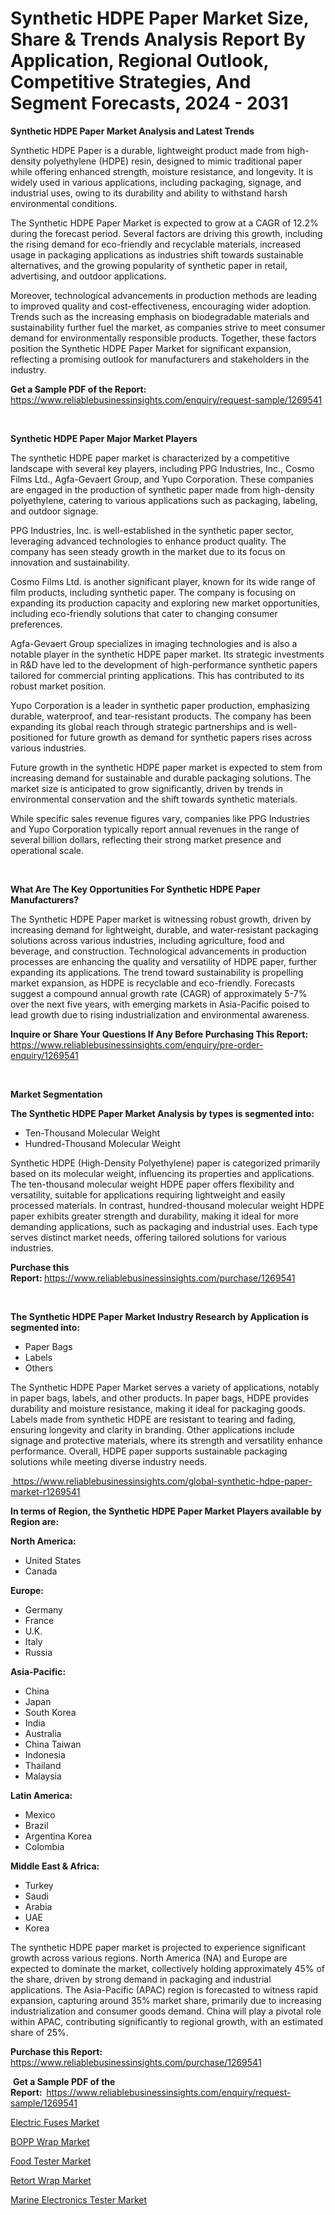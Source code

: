 <p><h1>Synthetic HDPE Paper Market Size, Share & Trends Analysis Report By Application, Regional Outlook, Competitive Strategies, And Segment Forecasts, 2024 - 2031</h1></p><p><strong>Synthetic HDPE Paper Market Analysis and Latest Trends</strong></p>
<p><p>Synthetic HDPE Paper is a durable, lightweight product made from high-density polyethylene (HDPE) resin, designed to mimic traditional paper while offering enhanced strength, moisture resistance, and longevity. It is widely used in various applications, including packaging, signage, and industrial uses, owing to its durability and ability to withstand harsh environmental conditions.</p><p>The Synthetic HDPE Paper Market is expected to grow at a CAGR of 12.2% during the forecast period. Several factors are driving this growth, including the rising demand for eco-friendly and recyclable materials, increased usage in packaging applications as industries shift towards sustainable alternatives, and the growing popularity of synthetic paper in retail, advertising, and outdoor applications. </p><p>Moreover, technological advancements in production methods are leading to improved quality and cost-effectiveness, encouraging wider adoption. Trends such as the increasing emphasis on biodegradable materials and sustainability further fuel the market, as companies strive to meet consumer demand for environmentally responsible products. Together, these factors position the Synthetic HDPE Paper Market for significant expansion, reflecting a promising outlook for manufacturers and stakeholders in the industry.</p></p>
<p><strong>Get a Sample PDF of the Report:&nbsp;</strong> <a href="https://www.reliablebusinessinsights.com/enquiry/request-sample/1269541?utm_campaign=96&utm_medium=2&utm_source=Github&utm_content=ia&utm_term=30092024&utm_id=synthetic-hdpe-paper">https://www.reliablebusinessinsights.com/enquiry/request-sample/1269541</a></p>
<p>&nbsp;</p>
<p><strong>Synthetic HDPE Paper Major Market Players</strong></p>
<p><p>The synthetic HDPE paper market is characterized by a competitive landscape with several key players, including PPG Industries, Inc., Cosmo Films Ltd., Agfa-Gevaert Group, and Yupo Corporation. These companies are engaged in the production of synthetic paper made from high-density polyethylene, catering to various applications such as packaging, labeling, and outdoor signage.</p><p>PPG Industries, Inc. is well-established in the synthetic paper sector, leveraging advanced technologies to enhance product quality. The company has seen steady growth in the market due to its focus on innovation and sustainability.</p><p>Cosmo Films Ltd. is another significant player, known for its wide range of film products, including synthetic paper. The company is focusing on expanding its production capacity and exploring new market opportunities, including eco-friendly solutions that cater to changing consumer preferences.</p><p>Agfa-Gevaert Group specializes in imaging technologies and is also a notable player in the synthetic HDPE paper market. Its strategic investments in R&D have led to the development of high-performance synthetic papers tailored for commercial printing applications. This has contributed to its robust market position.</p><p>Yupo Corporation is a leader in synthetic paper production, emphasizing durable, waterproof, and tear-resistant products. The company has been expanding its global reach through strategic partnerships and is well-positioned for future growth as demand for synthetic papers rises across various industries.</p><p>Future growth in the synthetic HDPE paper market is expected to stem from increasing demand for sustainable and durable packaging solutions. The market size is anticipated to grow significantly, driven by trends in environmental conservation and the shift towards synthetic materials.</p><p>While specific sales revenue figures vary, companies like PPG Industries and Yupo Corporation typically report annual revenues in the range of several billion dollars, reflecting their strong market presence and operational scale.</p></p>
<p>&nbsp;</p>
<p><strong>What Are The Key Opportunities For Synthetic HDPE Paper Manufacturers?</strong></p>
<p><p>The Synthetic HDPE Paper market is witnessing robust growth, driven by increasing demand for lightweight, durable, and water-resistant packaging solutions across various industries, including agriculture, food and beverage, and construction. Technological advancements in production processes are enhancing the quality and versatility of HDPE paper, further expanding its applications. The trend toward sustainability is propelling market expansion, as HDPE is recyclable and eco-friendly. Forecasts suggest a compound annual growth rate (CAGR) of approximately 5-7% over the next five years, with emerging markets in Asia-Pacific poised to lead growth due to rising industrialization and environmental awareness.</p></p>
<p><strong>Inquire or Share Your Questions If Any Before Purchasing This Report:</strong> <a href="https://www.reliablebusinessinsights.com/enquiry/pre-order-enquiry/1269541?utm_campaign=96&utm_medium=2&utm_source=Github&utm_content=ia&utm_term=30092024&utm_id=synthetic-hdpe-paper">https://www.reliablebusinessinsights.com/enquiry/pre-order-enquiry/1269541</a></p>
<p>&nbsp;</p>
<p><strong>Market Segmentation</strong></p>
<p><strong>The Synthetic HDPE Paper Market Analysis by types is segmented into:</strong></p>
<p><ul><li>Ten-Thousand Molecular Weight</li><li>Hundred-Thousand Molecular Weight</li></ul></p>
<p><p>Synthetic HDPE (High-Density Polyethylene) paper is categorized primarily based on its molecular weight, influencing its properties and applications. The ten-thousand molecular weight HDPE paper offers flexibility and versatility, suitable for applications requiring lightweight and easily processed materials. In contrast, hundred-thousand molecular weight HDPE paper exhibits greater strength and durability, making it ideal for more demanding applications, such as packaging and industrial uses. Each type serves distinct market needs, offering tailored solutions for various industries.</p></p>
<p><strong>Purchase this Report:&nbsp;</strong><a href="https://www.reliablebusinessinsights.com/purchase/1269541?utm_campaign=96&utm_medium=2&utm_source=Github&utm_content=ia&utm_term=30092024&utm_id=synthetic-hdpe-paper">https://www.reliablebusinessinsights.com/purchase/1269541</a></p>
<p>&nbsp;</p>
<p><strong>The Synthetic HDPE Paper Market Industry Research by Application is segmented into:</strong></p>
<p><ul><li>Paper Bags</li><li>Labels</li><li>Others</li></ul></p>
<p><p>The Synthetic HDPE Paper Market serves a variety of applications, notably in paper bags, labels, and other products. In paper bags, HDPE provides durability and moisture resistance, making it ideal for packaging goods. Labels made from synthetic HDPE are resistant to tearing and fading, ensuring longevity and clarity in branding. Other applications include signage and protective materials, where its strength and versatility enhance performance. Overall, HDPE paper supports sustainable packaging solutions while meeting diverse industry needs.</p></p>
<p><a href="https://www.reliablebusinessinsights.com/global-synthetic-hdpe-paper-market-r1269541?utm_campaign=96&utm_medium=2&utm_source=Github&utm_content=ia&utm_term=30092024&utm_id=synthetic-hdpe-paper">&nbsp;https://www.reliablebusinessinsights.com/global-synthetic-hdpe-paper-market-r1269541</a></p>
<p><strong>In terms of Region, the Synthetic HDPE Paper Market Players available by Region are:</strong></p>
<p>
    <p> <strong> North America: </strong>
        <ul>
            <li>United States</li>
            <li>Canada</li>
        </ul>
        </p> 
    <p> <strong> Europe: </strong>
        <ul>
            <li>Germany</li>
            <li>France</li>
            <li>U.K.</li>
            <li>Italy</li>
            <li>Russia</li>
        </ul>
        </p> 
    <p> <strong> Asia-Pacific: </strong>
        <ul>
            <li>China</li>
            <li>Japan</li>
            <li>South Korea</li>
            <li>India</li>
            <li>Australia</li>
            <li>China Taiwan</li>
            <li>Indonesia</li>
            <li>Thailand</li>
            <li>Malaysia</li>
        </ul>
        </p> 
    <p> <strong> Latin America: </strong>
        <ul>
            <li>Mexico</li>
            <li>Brazil</li>
            <li>Argentina Korea</li>
            <li>Colombia</li>
        </ul>
        </p> 
    <p> <strong> Middle East & Africa: </strong>
        <ul>
            <li>Turkey</li>
            <li>Saudi</li>
            <li>Arabia</li>
            <li>UAE</li>
            <li>Korea</li>
        </ul>
    </p>
    </p>
<p><p>The synthetic HDPE paper market is projected to experience significant growth across various regions. North America (NA) and Europe are expected to dominate the market, collectively holding approximately 45% of the share, driven by strong demand in packaging and industrial applications. The Asia-Pacific (APAC) region is forecasted to witness rapid expansion, capturing around 35% market share, primarily due to increasing industrialization and consumer goods demand. China will play a pivotal role within APAC, contributing significantly to regional growth, with an estimated share of 25%.</p></p>
<p><strong>Purchase this Report: </strong><a href="https://www.reliablebusinessinsights.com/purchase/1269541?utm_campaign=96&utm_medium=2&utm_source=Github&utm_content=ia&utm_term=30092024&utm_id=synthetic-hdpe-paper">https://www.reliablebusinessinsights.com/purchase/1269541</a></p>
<p>&nbsp;<strong>Get a Sample PDF of the Report:&nbsp;&nbsp;</strong><a href="https://www.reliablebusinessinsights.com/enquiry/request-sample/1269541?utm_campaign=96&utm_medium=2&utm_source=Github&utm_content=ia&utm_term=30092024&utm_id=synthetic-hdpe-paper">https://www.reliablebusinessinsights.com/enquiry/request-sample/1269541</a></p>
<p><strong></strong></p>
<p><p><a href="https://issuu.com/reportprime-2/docs/electric-fuses-market-size-2030.ppt_86c8b65d377a50?utm_campaign=96&utm_medium=2&utm_source=Github&utm_content=ia&utm_term=30092024&utm_id=synthetic-hdpe-paper">Electric Fuses Market</a></p><p><a href="https://github.com/LacThu1/Market-Research-Report-List-1/blob/main/bopp-wrap-market.md?utm_campaign=96&utm_medium=2&utm_source=Github&utm_content=ia&utm_term=30092024&utm_id=synthetic-hdpe-paper">BOPP Wrap Market</a></p><p><a href="https://www.linkedin.com/pulse/food-tester-market-report-product-type-spectrometersrefractometerstitratorsmoisture-gzgse?utm_campaign=96&utm_medium=2&utm_source=Github&utm_content=ia&utm_term=30092024&utm_id=synthetic-hdpe-paper">Food Tester Market</a></p><p><a href="https://github.com/ChristianClark406/Market-Research-Report-List-1/blob/main/retort-wrap-market.md?utm_campaign=96&utm_medium=2&utm_source=Github&utm_content=ia&utm_term=30092024&utm_id=synthetic-hdpe-paper">Retort Wrap Market</a></p><p><a href="https://www.linkedin.com/pulse/marine-electronics-tester-market-size-share-growth-analysis-q0xne?utm_campaign=96&utm_medium=2&utm_source=Github&utm_content=ia&utm_term=30092024&utm_id=synthetic-hdpe-paper">Marine Electronics Tester Market</a></p></p>